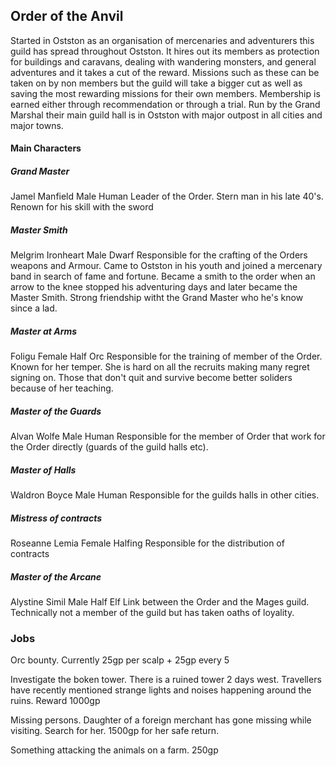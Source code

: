 ## Order of the Anvil

Started in Ostston as an organisation of mercenaries and adventurers this guild has spread throughout Ostston. It hires out its members as protection for buildings and caravans, dealing with wandering monsters, and general adventures and it takes a cut of the reward. Missions such as these can be taken on by non members but the guild will take a bigger cut as well as saving the most rewarding missions for their own members. Membership is earned either through recommendation or through a trial.
Run by the Grand Marshal their main guild hall is in Ostston with major outpost in all cities and major towns.

#### Main Characters
##### Grand Master
Jamel Manfield Male Human Leader of the Order. Stern man in his late 40's. Renown for his skill with the sword

##### Master Smith
Melgrim Ironheart Male Dwarf Responsible for the crafting of the Orders weapons and Armour. Came to Ostston in his youth and joined a mercenary band in search of fame and fortune. Became a smith to the order when an arrow to the knee stopped his adventuring days and later became the Master Smith. Strong friendship witht the Grand Master who he's know since a lad.

##### Master at Arms
Foligu Female Half Orc Responsible for the training of member of the Order. Known for her temper. She is hard on all the recruits making many regret signing on. Those that don't quit and survive become better soliders because of her teaching.

##### Master of the Guards
Alvan Wolfe Male Human Responsible for the member of Order that work for the Order directly (guards of the guild halls etc).

##### Master of Halls 
Waldron Boyce Male Human Responsible for the guilds halls in other cities.

##### Mistress of contracts
Roseanne Lemia Female Halfing Responsible for the distribution of contracts

##### Master of the Arcane
Alystine Simil Male Half Elf Link between the Order and the Mages guild. Technically not a member of the guild but has taken oaths of loyality.

### Jobs

Orc bounty. Currently 25gp per scalp + 25gp every 5

Investigate the boken tower. There is a ruined tower 2 days west. Travellers have recently mentioned strange lights and noises happening around the ruins. Reward 1000gp

Missing persons. Daughter of a foreign merchant has gone missing while visiting. Search for her. 1500gp for her safe return.

Something attacking the animals on a farm. 250gp
